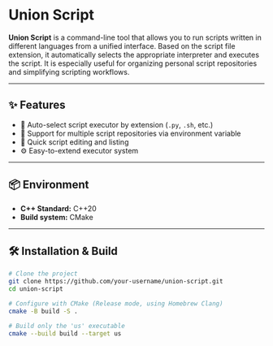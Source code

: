 # Union Script

**Union Script** is a command-line tool that allows you to run scripts written in different languages from a unified interface. Based on the script file extension, it automatically selects the appropriate interpreter and executes the script. It is especially useful for organizing personal script repositories and simplifying scripting workflows.

---

## ✨ Features

- 🧠 Auto-select script executor by extension (`.py`, `.sh`, etc.)
- 📁 Support for multiple script repositories via environment variable
- 📝 Quick script editing and listing
- ⚙️ Easy-to-extend executor system

---

## 📦 Environment

- **C++ Standard:** C++20
- **Build system:** CMake

---

## 🛠️ Installation & Build

```bash
# Clone the project
git clone https://github.com/your-username/union-script.git
cd union-script

# Configure with CMake (Release mode, using Homebrew Clang)
cmake -B build -S .

# Build only the 'us' executable
cmake --build build --target us
